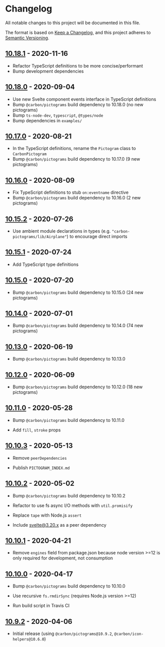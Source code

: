# Changelog

All notable changes to this project will be documented in this file.

The format is based on [Keep a Changelog](https://keepachangelog.com/en/1.0.0/),
and this project adheres to [Semantic Versioning](https://semver.org/spec/v2.0.0.html).

## [10.18.1](https://github.com/IBM/carbon-pictograms-svelte/releases/tag/v10.18.1) - 2020-11-16

- Refactor TypeScript definitions to be more concise/performant
- Bump development dependencies

## [10.18.0](https://github.com/IBM/carbon-pictograms-svelte/releases/tag/v10.18.0) - 2020-09-04

- Use new Svelte component events interface in TypeScript definitions
- Bump `@carbon/pictograms` build dependency to 10.18.0 (no new pictograms)
- Bump `ts-node-dev`, `typescript`, `@types/node`
- Bump dependencies in `examples/`

## [10.17.0](https://github.com/IBM/carbon-pictograms-svelte/releases/tag/v10.17.0) - 2020-08-21

- In the TypeScript definitions, rename the `Pictogram` class to `CarbonPictogram`
- Bump `@carbon/pictograms` build dependency to 10.17.0 (9 new pictograms)

## [10.16.0](https://github.com/IBM/carbon-pictograms-svelte/releases/tag/v10.16.0) - 2020-08-09

- Fix TypeScript definitions to stub `on:eventname` directive
- Bump `@carbon/pictograms` build dependency to 10.16.0 (2 new pictograms)

## [10.15.2](https://github.com/IBM/carbon-pictograms-svelte/releases/tag/v10.15.2) - 2020-07-26

- Use ambient module declarations in types (e.g. `"carbon-pictograms/lib/Airplane"`) to encourage direct imports

## [10.15.1](https://github.com/IBM/carbon-pictograms-svelte/releases/tag/v10.15.1) - 2020-07-24

- Add TypeScript type definitions

## [10.15.0](https://github.com/IBM/carbon-pictograms-svelte/releases/tag/v10.15.0) - 2020-07-20

- Bump `@carbon/pictograms` build dependency to 10.15.0 (24 new pictograms)

## [10.14.0](https://github.com/IBM/carbon-pictograms-svelte/releases/tag/v10.14.0) - 2020-07-01

- Bump `@carbon/pictograms` build dependency to 10.14.0 (74 new pictograms)

## [10.13.0](https://github.com/IBM/carbon-pictograms-svelte/releases/tag/v10.13.0) - 2020-06-19

- Bump `@carbon/pictograms` build dependency to 10.13.0

## [10.12.0](https://github.com/IBM/carbon-pictograms-svelte/releases/tag/v10.12.0) - 2020-06-09

- Bump `@carbon/pictograms` build dependency to 10.12.0 (18 new pictograms)

## [10.11.0](https://github.com/IBM/carbon-pictograms-svelte/releases/tag/v10.11.0) - 2020-05-28

- Bump `@carbon/pictograms` build dependency to 10.11.0

- Add `fill`, `stroke` props

## [10.10.3](https://github.com/IBM/carbon-pictograms-svelte/releases/tag/v10.10.3) - 2020-05-13

- Remove `peerDependencies`

- Publish `PICTOGRAM_INDEX.md`

## [10.10.2](https://github.com/IBM/carbon-pictograms-svelte/releases/tag/v10.10.2) - 2020-05-02

- Bump `@carbon/pictograms` build dependency to 10.10.2

- Refactor to use fs async I/O methods with `util.promisify`

- Replace `tape` with Node.js `assert`

- Include svelte@3.20.x as a peer dependency

## [10.10.1](https://github.com/IBM/carbon-pictograms-svelte/releases/tag/v10.10.1) - 2020-04-21

- Remove `engines` field from package.json because node version >=12 is only required for development, not consumption

## [10.10.0](https://github.com/IBM/carbon-pictograms-svelte/releases/tag/v10.10.0) - 2020-04-17

- Bump `@carbon/pictograms` build dependency to 10.10.0

- Use recursive `fs.rmdirSync` (requires Node.js version >=12)

- Run build script in Travis CI

## [10.9.2](https://github.com/IBM/carbon-pictograms-svelte/releases/tag/v10.9.2) - 2020-04-06

- Initial release (using `@carbon/pictograms@10.9.2`, `@carbon/icon-helpers@10.6.0`)
